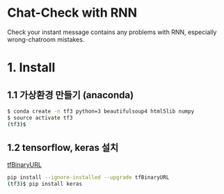 # Chat-Check with RNN
Check your instant message contains any problems with RNN, especially wrong-chatroom mistakes.


# 1. Install

## 1.1 가상환경 만들기 (anaconda)

```bash
$ conda create -n tf3 python=3 beautifulsoup4 html5lib numpy
$ source activate tf3
(tf3)$ 
```
## 1.2 tensorflow, keras 설치
[tfBinaryURL](https://www.tensorflow.org/install/install_linux#the_url_of_the_tensorflow_python_package)

```bash
pip install --ignore-installed --upgrade tfBinaryURL
(tf3)$ pip install keras
```
